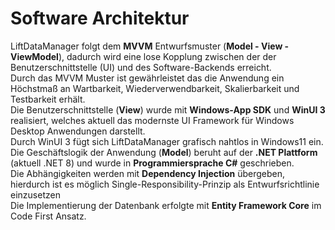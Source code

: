 # Software Architektur

LiftDataManager folgt dem **MVVM** Entwurfsmuster (**Model - View - ViewModel**), dadurch wird eine lose Kopplung zwischen der der Benutzerschnittstelle (UI) und des Software-Backends erreicht.  
Durch das MVVM Muster ist gewährleistet das die Anwendung ein Höchstmaß an Wartbarkeit, Wiederverwendbarkeit, Skalierbarkeit und Testbarkeit erhält.  
Die Benutzerschnittstelle (**View**) wurde mit **Windows-App SDK** und **WinUI 3** realisiert, welches aktuell das modernste UI Framework für Windows Desktop Anwendungen darstellt.  
Durch WinUI 3 fügt sich LiftDataManager grafisch nahtlos in Windows11 ein.  
Die Geschäftslogik der Anwendung (**Model**) beruht auf der **.NET Plattform** (aktuell .NET 8) und wurde in **Programmiersprache C#** geschrieben.  
Die Abhängigkeiten werden mit **Dependency Injection** übergeben, hierdurch ist es möglich Single-Responsibility-Prinzip als Entwurfsrichtlinie einzusetzen  
Die Implementierung der Datenbank erfolgte mit **Entity Framework Core** im Code First Ansatz.
